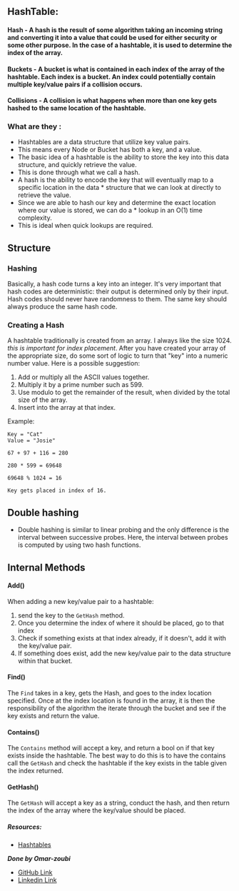 ## HashTable:
#### Hash - A hash is the result of some algorithm taking an incoming string and converting it into a value that could be used for either security or some other purpose. In the case of a hashtable, it is used to determine the index of the array.
#### Buckets - A bucket is what is contained in each index of the array of the hashtable. Each index is a bucket. An index could potentially contain multiple key/value pairs if a collision occurs.
#### Collisions - A collision is what happens when more than one key gets hashed to the same location of the hashtable.

### What are they :
* Hashtables are a data structure that utilize key value pairs.
* This means every Node or Bucket has both a key, and a value.
* The basic idea of a hashtable is the ability to store the key into this data structure, and quickly retrieve the value.
* This is done through what we call a hash.
* A hash is the ability to encode the key that will eventually map to a specific location in the data * structure that we can look at directly to retrieve the value.
* Since we are able to hash our key and determine the exact location where our value is stored, we can do a * lookup in an O(1) time complexity.
* This is ideal when quick lookups are required.



## Structure

### Hashing

Basically, a hash code turns a key into an integer. It's very important that
hash codes are deterministic: their output is determined only by their input.
Hash codes should never have randomness to them. The same key should always
produce the same hash code.


### Creating a Hash 

A hashtable traditionally is created from an array. I always like the size 1024. *this is important for index placement*.
After you have created your array of the appropriate size, do some sort of logic to turn that "key" into a numeric number value. Here is a possible suggestion:

1. Add or multiply all the ASCII values together.
1. Multiply it by a prime number such as 599.
1. Use modulo to get the remainder of the result, when divided by the total size of the array.
1. Insert into the array at that index.

Example:

```
Key = "Cat"
Value = "Josie"

67 + 97 + 116 = 280

280 * 599 = 69648

69648 % 1024 = 16

Key gets placed in index of 16. 

```
## Double hashing

- Double hashing is similar to linear probing and the only difference is the interval between successive probes. Here, the interval between probes is computed by using two hash functions.


## Internal Methods

#### Add()

When adding a new key/value pair to a hashtable:
1. send the key to the `GetHash` method. 
2. Once you determine the index of where it should be placed, go to that index
3. Check if something exists at that index already, if it doesn't, add it with the key/value pair.
4. If something does exist, add the new key/value pair to the data structure within that bucket. 


#### Find()
The `Find` takes in a key, gets the Hash, and goes to the index location specified. Once at the index location is found in the array, it is then the responsibility of the algorithm the iterate through the bucket and see if the key exists and return the value.

#### Contains()
The `Contains` method will accept a key, and return a bool on if that key exists inside the hashtable. The best way to do this is to have the contains call the `GetHash` and check the hashtable if the key exists in the table given the index returned. 

#### GetHash()
The `GetHash` will accept a key as a string, conduct the hash, and then return the index of the array where the key/value should be placed.




##### Resources:

- [Hashtables](https://codefellows.github.io/common_curriculum/data_structures_and_algorithms/Code_401/class-30/resources/Hashtables.html)





***Done by Omar-zoubi***
- [GitHub Link](https://github.com/Omar-zoubi)
- [Linkedin Link](https://www.linkedin.com/in/omar-alzoubi-54034bb4/)